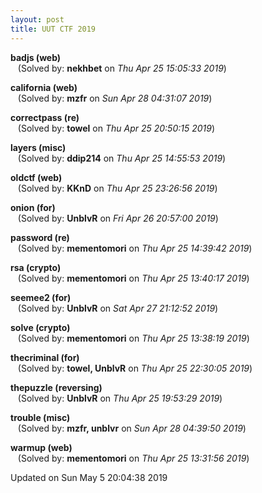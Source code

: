 ```yaml
---
layout: post
title: UUT CTF 2019
---
```


<!--break-->

**badjs (web)**  
&nbsp;&nbsp;&nbsp;(Solved by: **nekhbet** on _Thu Apr 25 15:05:33 2019_)  
  
**california (web)**  
&nbsp;&nbsp;&nbsp;(Solved by: **mzfr** on _Sun Apr 28 04:31:07 2019_)  
  
**correctpass (re)**  
&nbsp;&nbsp;&nbsp;(Solved by: **towel** on _Thu Apr 25 20:50:15 2019_)  
  
**layers (misc)**  
&nbsp;&nbsp;&nbsp;(Solved by: **ddip214** on _Thu Apr 25 14:55:53 2019_)  
  
**oldctf (web)**  
&nbsp;&nbsp;&nbsp;(Solved by: **KKnD** on _Thu Apr 25 23:26:56 2019_)  
  
**onion (for)**  
&nbsp;&nbsp;&nbsp;(Solved by: **UnblvR** on _Fri Apr 26 20:57:00 2019_)  
  
**password (re)**  
&nbsp;&nbsp;&nbsp;(Solved by: **mementomori** on _Thu Apr 25 14:39:42 2019_)  
  
**rsa (crypto)**  
&nbsp;&nbsp;&nbsp;(Solved by: **mementomori** on _Thu Apr 25 13:40:17 2019_)  
  
**seemee2 (for)**  
&nbsp;&nbsp;&nbsp;(Solved by: **UnblvR** on _Sat Apr 27 21:12:52 2019_)  
  
**solve (crypto)**  
&nbsp;&nbsp;&nbsp;(Solved by: **mementomori** on _Thu Apr 25 13:38:19 2019_)  
  
**thecriminal (for)**  
&nbsp;&nbsp;&nbsp;(Solved by: **towel, UnblvR** on _Thu Apr 25 22:30:05 2019_)  
  
**thepuzzle (reversing)**  
&nbsp;&nbsp;&nbsp;(Solved by: **UnblvR** on _Thu Apr 25 19:53:29 2019_)  
  
**trouble (misc)**  
&nbsp;&nbsp;&nbsp;(Solved by: **mzfr, unblvr** on _Sun Apr 28 04:39:50 2019_)  
  
**warmup (web)**  
&nbsp;&nbsp;&nbsp;(Solved by: **mementomori** on _Thu Apr 25 13:31:56 2019_)  
  


Updated on Sun May  5 20:04:38 2019
